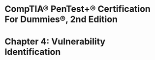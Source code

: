 # CompTIA® PenTest+® Certification For Dummies®, 2nd Edition

# Chapter 4: Vulnerability Identification

